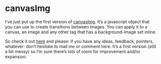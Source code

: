 <!--
  id: 687
  date: 2010-10-22T13:14:15
  modified: 2010-10-22T13:14:15
  slug: canvasimg
  type: post
  excerpt: <p>I&#8217;ve just put up the first version of canvasImg. It&#8217;s a javascript object that you can use to create transitions between images. You can apply it to a canvas, an image and any other tag that has a background-image set inline. So check it out here and please: if you have any ideas, feedback, pointers, [&hellip;]</p> 
  content: <p>I&#8217;ve just put up the first version of <a href="http://canvasimg.ronvalstar.nl/">canvasImg</a>. It&#8217;s a javascript object that you can use to create transitions between images. You can apply it to a canvas, an image and any other tag that has a background-image set inline.</p> <p>So check it out <a href="http://canvasimg.ronvalstar.nl/">here</a> and please: if you have any ideas, feedback, pointers, whatever: don&#8217;t hesitate to mail me or comment here. It&#8217;s a first version (still a bit messy) so I&#8217;m sure there&#8217;s lots of room for improvement and/or expansion.</p> 
  categories: code,Javascript
  tags: 
-->

# canvasImg

<p>I&#8217;ve just put up the first version of <a href="http://canvasimg.ronvalstar.nl/">canvasImg</a>. It&#8217;s a javascript object that you can use to create transitions between images. You can apply it to a canvas, an image and any other tag that has a background-image set inline.</p>
<p>So check it out <a href="http://canvasimg.ronvalstar.nl/">here</a> and please: if you have any ideas, feedback, pointers, whatever: don&#8217;t hesitate to mail me or comment here. It&#8217;s a first version (still a bit messy) so I&#8217;m sure there&#8217;s lots of room for improvement and/or expansion.</p>

